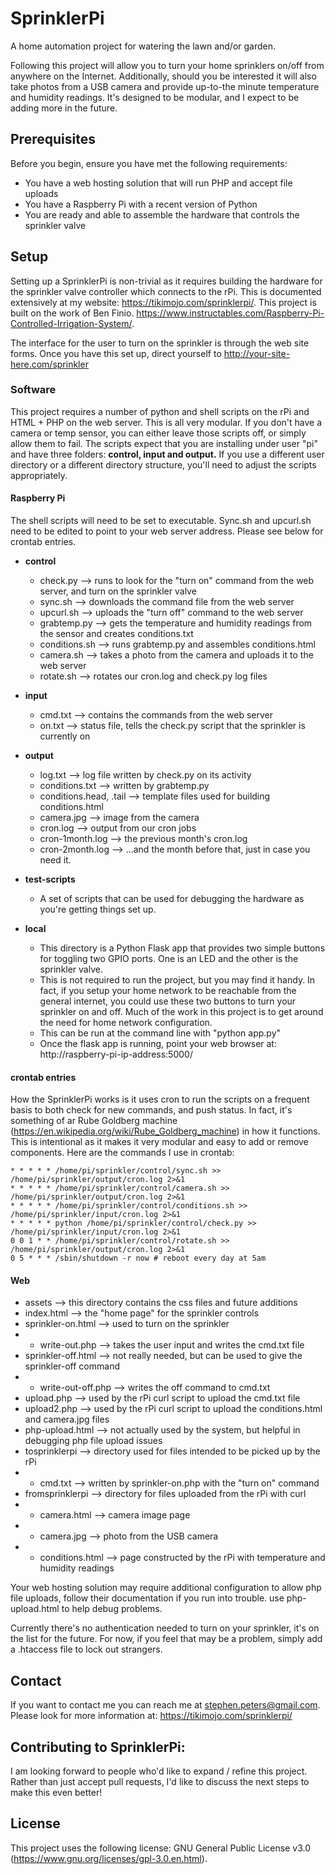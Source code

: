 # SprinklerPi
A home automation project for watering the lawn and/or garden.

Following this project will allow you to turn your home sprinklers on/off from anywhere on the Internet.  Additionally, should you be interested it will also take photos from a USB camera and provide up-to-the minute temperature and humidity readings.  It's designed to be modular, and I expect to be adding more in the future.

## Prerequisites

Before you begin, ensure you have met the following requirements:
* You have a web hosting solution that will run PHP and accept file uploads
* You have a Raspberry Pi with a recent version of Python
* You are ready and able to assemble the hardware that controls the sprinkler valve

## Setup

Setting up a SprinklerPi is non-trivial as it requires building the hardware for the sprinkler valve controller which connects to the rPi.  This is documented extensively at my website: https://tikimojo.com/sprinklerpi/.  This project is built on the work of Ben Finio.  https://www.instructables.com/Raspberry-Pi-Controlled-Irrigation-System/.

The interface for the user to turn on the sprinkler is through the web site forms.  Once you have this set up, direct yourself to http://your-site-here.com/sprinkler

### Software

This project requires a number of python and shell scripts on the rPi and HTML + PHP on the web server.  This is all very modular.  If you don't have a camera or temp sensor, you can either leave those scripts off, or simply allow them to fail.  The scripts expect that you are installing under user "pi" and have three folders: **control, input and output.**  If you use a different user directory or a different directory structure, you'll need to adjust the scripts appropriately.

#### Raspberry Pi

The shell scripts will need to be set to executable. Sync.sh and upcurl.sh need to be edited to point to your web server address. Please see below for crontab entries.

* **control**
  * check.py --> runs to look for the "turn on" command from the web server, and turn on the sprinkler valve
  * sync.sh --> downloads the command file from the web server
  * upcurl.sh --> uploads the "turn off" command to the web server
  * grabtemp.py --> gets the temperature and humidity readings from the sensor and creates conditions.txt
  * conditions.sh --> runs grabtemp.py and assembles conditions.html
  * camera.sh --> takes a photo from the camera and uploads it to the web server
  * rotate.sh --> rotates our cron.log and check.py log files

* **input**
  * cmd.txt --> contains the commands from the web server
  * on.txt --> status file, tells the check.py script that the sprinkler is currently on

* **output**
  * log.txt --> log file written by check.py on its activity
  * conditions.txt --> written by grabtemp.py
  * conditions.head, .tail --> template files used for building conditions.html
  * camera.jpg --> image from the camera
  * cron.log --> output from our cron jobs
  * cron-1month.log --> the previous month's cron.log
  * cron-2month.log --> ...and the month before that, just in case you need it.

* **test-scripts**
  * A set of scripts that can be used for debugging the hardware as you're getting things set up.  

* **local**
  * This directory is a Python Flask app that provides two simple buttons for toggling two GPIO ports.  One is an LED and the other is the sprinkler valve.
  * This is not required to run the project, but you may find it handy.  In fact, if you setup your home network to be reachable from the general internet, you could use these two buttons to turn your sprinkler on and off.  Much of the work in this project is to get around the need for home network configuration.
  * This can be run at the command line with "python app.py"
  * Once the flask app is running, point your web browser at: http://raspberry-pi-ip-address:5000/

#### crontab entries
 
How the SprinklerPi works is it uses cron to run the scripts on a frequent basis to both check for new commands, and push status.  In fact, it's something of ar Rube Goldberg machine (https://en.wikipedia.org/wiki/Rube_Goldberg_machine) in how it functions.  This is intentional as it makes it very modular and easy to add or remove components.  Here are the commands I use in crontab: 
 
```
* * * * * /home/pi/sprinkler/control/sync.sh >> /home/pi/sprinkler/output/cron.log 2>&1
* * * * * /home/pi/sprinkler/control/camera.sh >> /home/pi/sprinkler/output/cron.log 2>&1
* * * * * /home/pi/sprinkler/control/conditions.sh >> /home/pi/sprinkler/input/cron.log 2>&1
* * * * * python /home/pi/sprinkler/control/check.py >> /home/pi/sprinkler/input/cron.log 2>&1
0 0 1 * * /home/pi/sprinkler/control/rotate.sh >> /home/pi/sprinkler/output/cron.log 2>&1
0 5 * * * /sbin/shutdown -r now # reboot every day at 5am
```
 
#### Web 

* assets --> this directory contains the css files and future additions
* index.html --> the "home page" for the sprinkler controls
* sprinkler-on.html --> used to turn on the sprinkler 
* * write-out.php --> takes the user input and writes the cmd.txt file
* sprinkler-off.html --> not really needed, but can be used to give the sprinkler-off command
* * write-out-off.php --> writes the off command to cmd.txt
* upload.php --> used by the rPi curl script to upload the cmd.txt file
* upload2.php --> used by the rPi curl script to upload the conditions.html and camera.jpg files
* php-upload.html --> not actually used by the system, but helpful in debugging php file upload issues
* tosprinklerpi --> directory used for files intended to be picked up by the rPi
* * cmd.txt --> written by sprinkler-on.php with the "turn on" command 
* fromsprinklerpi --> directory for files uploaded from the rPi with curl
* * camera.html --> camera image page
* * camera.jpg --> photo from the USB camera
* * conditions.html --> page constructed by the rPi with temperature and humidity readings

Your web hosting solution may require additional configuration to allow php file uploads, follow their documentation if you run into trouble.  use php-upload.html to help debug problems.

Currently there's no authentication needed to turn on your sprinkler, it's on the list for the future.  For now, if you feel that may be a problem, simply add a .htaccess file to lock out strangers.

## Contact

If you want to contact me you can reach me at stephen.peters@gmail.com.  Please look for more information at: https://tikimojo.com/sprinklerpi/

## Contributing to SprinklerPi:
I am looking forward to people who'd like to expand / refine this project.  Rather than just accept pull requests, I'd like to discuss the next steps to make this even better!  

## License

This project uses the following license: GNU General Public License v3.0 (https://www.gnu.org/licenses/gpl-3.0.en.html).
